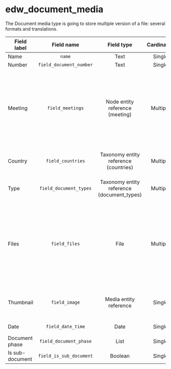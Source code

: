 # edw_document_media

The Document media type is going to store multiple version of a file: several formats and translations.

| Field label     |       Field name        |                 Field type                 | Cardinality |    Required     |                  Translatable                  |             Widget             |                                                                                                                            Notes |
|-----------------|:-----------------------:|:------------------------------------------:|:-----------:|:---------------:|:----------------------------------------------:|:------------------------------:|---------------------------------------------------------------------------------------------------------------------------------:|
| Name            |         `name`          |                    Text                    |   Single    |       Yes       |                      Yes                       |           Text field           |                                                                                                                         Built-in |
| Number          | `field_document_number` |                    Text                    |   Single    |       No        |                       No                       |                                |                                                                                                                       Text field |
| Meeting         |    `field_meetings`     |      Node entity reference (meeting)       |  Multiple   |       No        |                       No                       |         Entity browser         |                                       A document can be related to more meetings. Entity browser to a view on meeting type ExCom |
| Country         |    `field_countries`    |   Taxonomy entity reference (countries)    |  Multiple   |       No        |                       No                       |         Chosen/Similar         |                                                                                                  Reference to Countries taxonomy |
| Type            | `field_document_types`  | Taxonomy entity reference (document_types) |  Multiple   |       Yes       |                       No                       |         Chosen/Similar         |                                                                                                      Reference to taxonomy terms |
| Files           |      `field_files`      |                    File                    |  Multiple   |       No        |                      Yes                       | Select file / Drag & drop area | Supports: DOC, DOCX, PDF, XLS, XLSX. File field allows the content manager to enter `Description` for the file (Private storage) |
| Thumbnail       |      `field_image`      |           Media entity reference           |   Single    |       No        | No (Media type should have multilingual image) |         Media library          |                                                                                                        Optional, could be hidden |
| Date            |    `field_date_time`    |                    Date                    |   Single    | Yes (automatic) |                      Yes                       |        HTML 5 calendar         |                                                                                                                                  |
| Document phase  | `field_document_phase`  |                    List                    |   Single    |       No        |                      Yes                       |              List              |                                                                                                                                  |
| Is sub-document | `field_is_sub_document` |                  Boolean                   |   Single    |       No        |                       No                       |            Checkbox            |                                                                                                                                  |